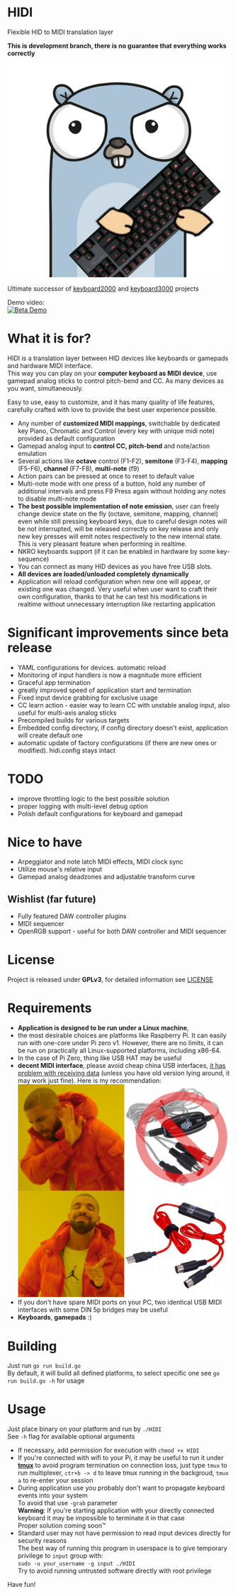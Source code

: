 # HIDI

Flexible HID to MIDI translation layer

**This is development branch, there is no guarantee that everything works correctly**

![HIDI logo](./docs/hidi-logo-small.png)

Ultimate successor of [keyboard2000](https://github.com/gethiox/keyboard2000)
and [keyboard3000](https://github.com/gethiox/keyboard3000) projects

Demo video:  
[![Beta Demo](./docs/hidi-demo-thumbnail.png)](https://www.youtube.com/watch?v=luA-u8MfgAs)

# What it is for?
HIDI is a translation layer between HID devices like keyboards or gamepads and hardware MIDI interface.  
This way you can play on your **computer keyboard as MIDI device**, use gamepad analog sticks to control
pitch-bend and CC. As many devices as you want, simultaneously.

Easy to use, easy to customize, and it has many quality of life features, carefully crafted with love to provide
the best user experience possible.

- Any number of **customized MIDI mappings**, switchable by dedicated key
  Piano, Chromatic and Control (every key with unique midi note) provided as default configuration
- Gamepad analog input to **control CC, pitch-bend** and note/action emulation
- Several actions like **octave** control (F1-F2), **semitone** (F3-F4), **mapping** (F5-F6), **channel** (F7-F8),
  **multi-note** (f9)
- Action pairs can be pressed at once to reset to default value
- Multi-note mode with one press of a button, hold any number of additional intervals and press F9
  Press again without holding any notes to disable multi-note mode
- **The best possible implementation of note emission**, user can freely change device state on the fly 
  (octave, semitone, mapping, channel) even while still pressing keyboard keys, due to careful design
  notes will be not interrupted, will be released correctly on key release and only new key presses will emit
  notes respectively to the new internal state. This is very pleasant feature when performing in realtime. 
- NKRO keyboards support (if it can be enabled in hardware by some key-sequence)
- You can connect as many HID devices as you have free USB slots. 
- **All devices are loaded/unloaded completely dynamically**
- Application will reload configuration when new one will appear, or existing one was changed.
  Very useful when user want to craft their own configuration, thanks to that he can test his modifications
  in realtime without unnecessary interruption like restarting application

# Significant improvements since beta release
- YAML configurations for devices. automatic reload
- Monitoring of input handlers is now a magnitude more efficient
- Graceful app termination
- greatly improved speed of application start and termination
- Fixed input device grabbing for exclusive usage
- CC learn action - easier way to learn CC with unstable analog input, also useful for multi-axis analog sticks
- Precompiled builds for various targets
- Embedded config directory, if config directory doesn't exist, application will create default one
- automatic update of factory configurations (if there are new ones or modified). hidi.config stays intact

# TODO
- improve throttling logic to the best possible solution
- proper logging with multi-level debug option
- Polish default configurations for keyboard and gamepad

# Nice to have
- Arpeggiator and note latch MIDI effects, MIDI clock sync
- Utilize mouse's relative input
- Gamepad analog deadzones and adjustable transform curve

## Wishlist (far future)
- Fully featured DAW controller plugins
- MIDI sequencer
- OpenRGB support - useful for both DAW controller and MIDI sequencer

# License
Project is released under **GPLv3**, for detailed information see [LICENSE](./LICENSE)

# Requirements
- **Application is designed to be run under a Linux machine**, 
- the most desirable choices are platforms like Raspberry Pi. It can easily run with one-core under Pi zero v1.
  However, there are no limits, it can be run on practically all Linux-supported platforms, including x86-64.
- In the case of Pi Zero, thing like USB HAT may be useful
- **decent MIDI interface**, please avoid cheap china USB interfaces, [it has problem with receiving data](http://www.arvydas.co.uk/2013/07/cheap-usb-midi-cable-some-self-assembly-may-be-required/)
  (unless you have old version lying around, it may work just fine). Here is my recommendation:
  ![no china usb midi](./docs/no-china-usb-midi.png)
- If you don't have spare MIDI ports on your PC, two identical USB MIDI interfaces with some DIN 5p bridges may be useful
- **Keyboards**, **gamepads** :)

# Building
Just run `go run build.go`  
By default, it will build all defined platforms, to select specific one see `go run build.go -h` for usage

# Usage
Just place binary on your platform and run by `./HIDI`  
See `-h` flag for available optional arguments

- If necessary, add permission for execution with `chmod +x HIDI`
- If you're connected with wifi to your Pi, it may be useful to run it under **[tmux](https://github.com/tmux/tmux/wiki)**
  to avoid program termination on connection loss, just type `tmux` to run multiplexer, `ctr+b -> d` to leave tmux
  running in the backgroud, `tmux a` to re-enter your session
- During application use you probably don't want to propagate keyboard events into your system  
  To avoid that use `-grab` parameter  
  **Warning**: If you're starting application with your directly connected keyboard it may be impossible to terminate it
  in that case  
  Proper solution coming soon™
- Standard user may not have permission to read input devices directly for security reasons  
  The best way of running this program in userspace is to give temporary privilege to `input` group with:  
  `sudo -u your_username -g input ./HIDI`  
  Try to avoid running untrusted software directly with root privilege

Have fun!